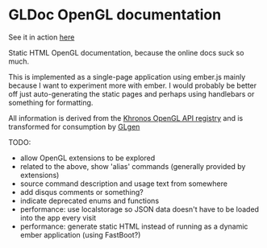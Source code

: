 # GLDoc OpenGL documentation

See it in action [here](https://cechner.github.io)

Static HTML OpenGL documentation, because the online docs suck so much.

This is implemented as a single-page application using ember.js mainly because I want to experiment more with ember. I would probably be better off just auto-generating the static pages and perhaps using handlebars or something for formatting.

All information is derived from the [Khronos OpenGL API registry](https://cvs.khronos.org/svn/repos/ogl/trunk/doc/registry/public/api/gl.xml) and is transformed for consumption by [GLgen](https://github.com/seshbot/glgen)

TODO:
 - allow OpenGL extensions to be explored
 - related to the above, show 'alias' commands (generally provided by extensions)
 - source command description and usage text from somewhere
 - add disqus comments or something?
 - indicate deprecated enums and functions
 - performance: use localstorage so JSON data doesn't have to be loaded into the app every visit
 - performance: generate static HTML instead of running as a dynamic ember application (using FastBoot?)
